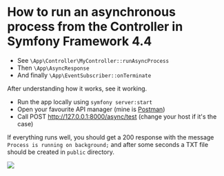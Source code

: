 # How to run an asynchronous process from the Controller in Symfony Framework 4.4

- See `\App\Controller\MyController::runAsyncProcess`
- Then `\App\AsyncResponse`
- And finally `\App\EventSubscriber::onTerminate`

After understanding how it works, see it working.

- Run the app locally using `symfony server:start`
- Open your favourite API manager (mine is [Postman](https://www.postman.com/))
- Call POST http://127.0.0.1:8000/async/test (change your host if it's the case)

If everything runs well, you should get a 200 response with the message `Process is running on background;` and after some seconds a TXT file should be created in `public` directory.

![](https://i.imgur.com/YWO3MfU.jpg)
